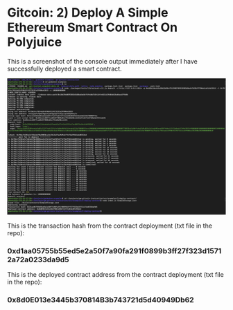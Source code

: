 # Gitcoin: 2) Deploy A Simple Ethereum Smart Contract On Polyjuice

This is a screenshot of the console output immediately after I have successfully deployed a smart contract.

![screenshot of the console output](https://github.com/nicky-ru/nervos/blob/0d8ba94506ec315139aa39a5c59e39ddadab455a/gitcoin2/console_screenshot.png)

This is the transaction hash from the contract deployment (txt file in the repo):

### 0xd1aa05755b55ed5e2a50f7a90fa291f0899b3ff27f323d15712a72a0233da9d5

This is the deployed contract address from the contract deployment (txt file in the repo):

### 0x8d0E013e3445b370814B3b743721d5d40949Db62